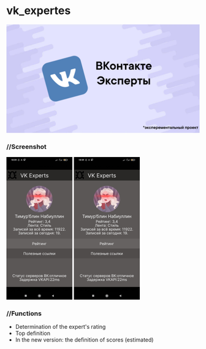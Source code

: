 # vk_expertes
![Hi](https://github.com/thetimyr/vk_expertes/blob/main/Files/1.png?raw=true)
      
### //Screenshot
 
![illustration](https://github.com/thetimyr/vk_expertes/blob/main/Files/2.png?height=160&quality=96&sign=525e8edc5272dc020cafbeab325aa52b&type=album) ![illustration](https://github.com/thetimyr/vk_expertes/blob/main/Files/2.png?height=160&quality=96&sign=525e8edc5272dc020cafbeab325aa52b&type=album)
      
      
### //Functions
- Determination of the expert's rating
- Top definition
- In the new version: the definition of scores (estimated)
